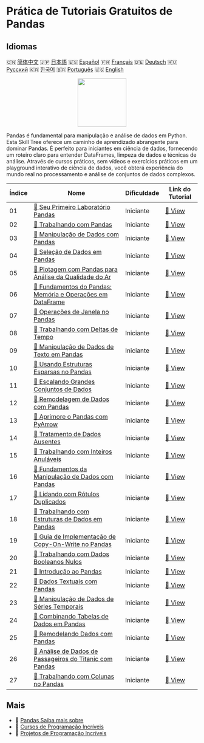 # Prática de Tutoriais Gratuitos de Pandas

## Idiomas

🇨🇳 [简体中文](README_zh.md) 🇯🇵 [日本語](README_ja.md) 🇪🇸 [Español](README_es.md) 🇫🇷 [Français](README_fr.md) 🇩🇪 [Deutsch](README_de.md) 🇷🇺 [Русский](README_ru.md) 🇰🇷 [한국어](README_ko.md) 🇧🇷 [Português](README_pt.md) 🇺🇸 [English](README.md) 

<div align="center">
<img width="128px" src="https://file.labex.io/path/qhqKKAjZr3K5.png">
</div>

Pandas é fundamental para manipulação e análise de dados em Python. Esta Skill Tree oferece um caminho de aprendizado abrangente para dominar Pandas. É perfeito para iniciantes em ciência de dados, fornecendo um roteiro claro para entender DataFrames, limpeza de dados e técnicas de análise. Através de cursos práticos, sem vídeos e exercícios práticos em um playground interativo de ciência de dados, você obterá experiência do mundo real no processamento e análise de conjuntos de dados complexos.

|   Índice | Nome                                                                                                                                                   | Dificuldade   | Link do Tutorial                                                                                    |
|----------|--------------------------------------------------------------------------------------------------------------------------------------------------------|---------------|-----------------------------------------------------------------------------------------------------|
|       01 | [📖 Seu Primeiro Laboratório Pandas](https://labex.io/pt/tutorials/pandas-your-first-pandas-lab-92727)                                                 | Iniciante     | [🔗 View](https://labex.io/pt/tutorials/pandas-your-first-pandas-lab-92727)                         |
|       02 | [📖 Trabalhando com Pandas](https://labex.io/pt/tutorials/python-working-with-pandas-65430)                                                            | Iniciante     | [🔗 View](https://labex.io/pt/tutorials/python-working-with-pandas-65430)                           |
|       03 | [📖 Manipulação de Dados com Pandas](https://labex.io/pt/tutorials/python-pandas-data-manipulation-65431)                                              | Iniciante     | [🔗 View](https://labex.io/pt/tutorials/python-pandas-data-manipulation-65431)                      |
|       04 | [📖 Seleção de Dados em Pandas](https://labex.io/pt/tutorials/python-data-selection-in-pandas-65432)                                                   | Iniciante     | [🔗 View](https://labex.io/pt/tutorials/python-data-selection-in-pandas-65432)                      |
|       05 | [📖 Plotagem com Pandas para Análise da Qualidade do Ar](https://labex.io/pt/tutorials/python-pandas-plotting-for-air-quality-analysis-65433)          | Iniciante     | [🔗 View](https://labex.io/pt/tutorials/python-pandas-plotting-for-air-quality-analysis-65433)      |
|       06 | [📖 Fundamentos do Pandas: Memória e Operações em DataFrame](https://labex.io/pt/tutorials/python-pandas-basics-dataframe-memory-and-operations-65446) | Iniciante     | [🔗 View](https://labex.io/pt/tutorials/python-pandas-basics-dataframe-memory-and-operations-65446) |
|       07 | [📖 Operações de Janela no Pandas](https://labex.io/pt/tutorials/python-windowing-operations-in-pandas-65457)                                          | Iniciante     | [🔗 View](https://labex.io/pt/tutorials/python-windowing-operations-in-pandas-65457)                |
|       08 | [📖 Trabalhando com Deltas de Tempo](https://labex.io/pt/tutorials/python-working-with-time-deltas-65456)                                              | Iniciante     | [🔗 View](https://labex.io/pt/tutorials/python-working-with-time-deltas-65456)                      |
|       09 | [📖 Manipulação de Dados de Texto em Pandas](https://labex.io/pt/tutorials/python-text-data-handling-in-pandas-65455)                                  | Iniciante     | [🔗 View](https://labex.io/pt/tutorials/python-text-data-handling-in-pandas-65455)                  |
|       10 | [📖 Usando Estruturas Esparsas no Pandas](https://labex.io/pt/tutorials/python-using-sparse-structures-in-pandas-65454)                                | Iniciante     | [🔗 View](https://labex.io/pt/tutorials/python-using-sparse-structures-in-pandas-65454)             |
|       11 | [📖 Escalando Grandes Conjuntos de Dados](https://labex.io/pt/tutorials/pandas-scaling-large-datasets-65453)                                           | Iniciante     | [🔗 View](https://labex.io/pt/tutorials/pandas-scaling-large-datasets-65453)                        |
|       12 | [📖 Remodelagem de Dados com Pandas](https://labex.io/pt/tutorials/python-data-reshaping-with-pandas-65452)                                            | Iniciante     | [🔗 View](https://labex.io/pt/tutorials/python-data-reshaping-with-pandas-65452)                    |
|       13 | [📖 Aprimore o Pandas com PyArrow](https://labex.io/pt/tutorials/python-enhance-pandas-with-pyarrow-65451)                                             | Iniciante     | [🔗 View](https://labex.io/pt/tutorials/python-enhance-pandas-with-pyarrow-65451)                   |
|       14 | [📖 Tratamento de Dados Ausentes](https://labex.io/pt/tutorials/python-handling-missing-data-65449)                                                    | Iniciante     | [🔗 View](https://labex.io/pt/tutorials/python-handling-missing-data-65449)                         |
|       15 | [📖 Trabalhando com Inteiros Anuláveis](https://labex.io/pt/tutorials/python-working-with-nullable-integers-65448)                                     | Iniciante     | [🔗 View](https://labex.io/pt/tutorials/python-working-with-nullable-integers-65448)                |
|       16 | [📖 Fundamentos da Manipulação de Dados com Pandas](https://labex.io/pt/tutorials/python-pandas-data-manipulation-fundamentals-65447)                  | Iniciante     | [🔗 View](https://labex.io/pt/tutorials/python-pandas-data-manipulation-fundamentals-65447)         |
|       17 | [📖 Lidando com Rótulos Duplicados](https://labex.io/pt/tutorials/python-handling-duplicate-labels-65444)                                              | Iniciante     | [🔗 View](https://labex.io/pt/tutorials/python-handling-duplicate-labels-65444)                     |
|       18 | [📖 Trabalhando com Estruturas de Dados em Pandas](https://labex.io/pt/tutorials/python-working-with-data-structures-in-pandas-65443)                  | Iniciante     | [🔗 View](https://labex.io/pt/tutorials/python-working-with-data-structures-in-pandas-65443)        |
|       19 | [📖 Guia de Implementação de Copy-On-Write no Pandas](https://labex.io/pt/tutorials/python-pandas-copy-on-write-implementation-guide-65442)            | Iniciante     | [🔗 View](https://labex.io/pt/tutorials/python-pandas-copy-on-write-implementation-guide-65442)     |
|       20 | [📖 Trabalhando com Dados Booleanos Nulos](https://labex.io/pt/tutorials/python-working-with-nullable-boolean-data-65441)                              | Iniciante     | [🔗 View](https://labex.io/pt/tutorials/python-working-with-nullable-boolean-data-65441)            |
|       21 | [📖 Introdução ao Pandas](https://labex.io/pt/tutorials/python-introduction-to-pandas-65440)                                                           | Iniciante     | [🔗 View](https://labex.io/pt/tutorials/python-introduction-to-pandas-65440)                        |
|       22 | [📖 Dados Textuais com Pandas](https://labex.io/pt/tutorials/python-pandas-textual-data-65439)                                                         | Iniciante     | [🔗 View](https://labex.io/pt/tutorials/python-pandas-textual-data-65439)                           |
|       23 | [📖 Manipulação de Dados de Séries Temporais](https://labex.io/pt/tutorials/python-handling-time-series-data-65438)                                    | Iniciante     | [🔗 View](https://labex.io/pt/tutorials/python-handling-time-series-data-65438)                     |
|       24 | [📖 Combinando Tabelas de Dados em Pandas](https://labex.io/pt/tutorials/python-combining-data-tables-in-pandas-65437)                                 | Iniciante     | [🔗 View](https://labex.io/pt/tutorials/python-combining-data-tables-in-pandas-65437)               |
|       25 | [📖 Remodelando Dados com Pandas](https://labex.io/pt/tutorials/python-reshaping-data-with-pandas-65436)                                               | Iniciante     | [🔗 View](https://labex.io/pt/tutorials/python-reshaping-data-with-pandas-65436)                    |
|       26 | [📖 Análise de Dados de Passageiros do Titanic com Pandas](https://labex.io/pt/tutorials/python-titanic-passenger-data-analysis-with-pandas-65435)     | Iniciante     | [🔗 View](https://labex.io/pt/tutorials/python-titanic-passenger-data-analysis-with-pandas-65435)   |
|       27 | [📖 Trabalhando com Colunas no Pandas](https://labex.io/pt/tutorials/python-working-with-columns-in-pandas-65434)                                      | Iniciante     | [🔗 View](https://labex.io/pt/tutorials/python-working-with-columns-in-pandas-65434)                |

## Mais

- 🔗 [Pandas Saiba mais sobre](https://labex.io/pt/skilltrees/pandas)
- 🔗 [Cursos de Programação Incríveis](https://github.com/labex-labs/awesome-programming-courses)
- 🔗 [Projetos de Programação Incríveis](https://github.com/labex-labs/awesome-programming-projects)

